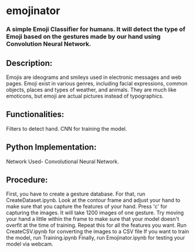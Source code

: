 # emojinator
### A simple Emoji Classifier for humans. It will detect the type of Emoji based on the gestures made by our hand using Convolution Neural Network.

## Description:
Emojis are ideograms and smileys used in electronic messages and web pages. Emoji exist in various genres, including facial expressions, common objects, places and types of weather, and animals. They are much like emoticons, but emoji are actual pictures instead of typographics.

## Functionalities:
Filters to detect hand.
CNN for training the model.

## Python Implementation:
Network Used- Convolutional Neural Network.

## Procedure:
First, you have to create a gesture database. For that, run CreateDataset.ipynb. Look at the contour frame and adjust your hand to make sure that you capture the features of your hand. Press 'c' for capturing the images. It will take 1200 images of one gesture. Try moving your hand a little within the frame to make sure that your model doesn't overfit at the time of training.
Repeat this for all the features you want.
Run CreateCSV.ipynb for converting the images to a CSV file
If you want to train the model, run Training.ipynb
Finally, run Emojinator.ipynb for testing your model via webcam.
